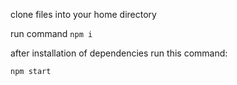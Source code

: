 clone files into your home directory

run command `npm i`

after installation of dependencies run this command:

`npm start`
